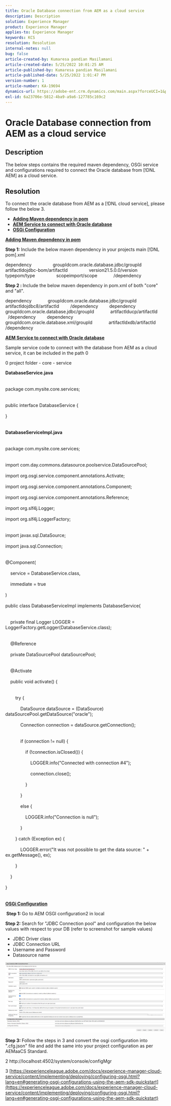 ```yaml
---
title: Oracle Database connection from AEM as a cloud service
description: Description
solution: Experience Manager
product: Experience Manager
applies-to: Experience Manager
keywords: KCS
resolution: Resolution
internal-notes: null
bug: false
article-created-by: Kumaresa pandian Masilamani
article-created-date: 5/25/2022 10:01:25 AM
article-published-by: Kumaresa pandian Masilamani
article-published-date: 5/25/2022 1:01:47 PM
version-number: 1
article-number: KA-19694
dynamics-url: https://adobe-ent.crm.dynamics.com/main.aspx?forceUCI=1&pagetype=entityrecord&etn=knowledgearticle&id=69414ca1-11dc-ec11-a7b6-0022480b073d
exl-id: 6a23706e-5812-4ba9-a9a6-127785c169c2
---
```

# Oracle Database connection from AEM as a cloud service

## Description


The below steps contains the required maven dependency, OSGi service and configurations required to connect the Oracle database from [!DNL AEM] as a cloud service.


## Resolution


To connect the oracle database from AEM as a [!DNL cloud service], please follow the below 3.

- <u><b>Adding Maven dependency in pom</b></u>
- <u><b>AEM Service to connect with Oracle database</b></u>
- <u><b>OSGi Configuration</b></u>


<u><b>Adding Maven dependency in pom</b></u>

<b>Step 1:</b> Include the below maven dependency in your projects main [!DNL pom].xml

dependency
                groupIdcom.oracle.database.jdbc/groupId
                artifactIdojdbc-bom/artifactId
                version21.5.0.0/version
                typepom/type
                scopeimport/scope
            /dependency

<b>Step 2 : </b>Include the below maven dependency in pom.xml of both "core" and "all".

dependency
            groupIdcom.oracle.database.jdbc/groupId
            artifactIdojdbc8/artifactId
        /dependency
        dependency
            groupIdcom.oracle.database.jdbc/groupId
            artifactIducp/artifactId
        /dependency
        dependency
            groupIdcom.oracle.database.xml/groupId
            artifactIdxdb/artifactId
        /dependency

<u><b>AEM Service to connect with Oracle database</b></u>

Sample service code to connect with the database from AEM as a cloud service, it can be included in the path 0

0 project folder - core - service

<b>DatabaseService.java</b>
<br><br><br>package com.mysite.core.services;<br> <br><br>public interface DatabaseService {<br><br>}<br><br><br>
<b>DatabaseServiceImpl.java</b>
<br><br><br>package com.mysite.core.services;<br> <br><br>import com.day.commons.datasource.poolservice.DataSourcePool;<br><br>import org.osgi.service.component.annotations.Activate;<br><br>import org.osgi.service.component.annotations.Component;<br><br>import org.osgi.service.component.annotations.Reference;<br><br>import org.slf4j.Logger;<br><br>import org.slf4j.LoggerFactory;<br> <br><br>import javax.sql.DataSource;<br><br>import java.sql.Connection;<br> <br><br>@Component(<br><br>    service = DatabaseService.class,<br><br>    immediate = true<br><br>)<br><br>public class DatabaseServiceImpl implements DatabaseService{<br> <br><br>    private final Logger LOGGER = LoggerFactory.getLogger(DatabaseService.class);<br> <br><br>    @Reference<br><br>    private DataSourcePool dataSourcePool;<br> <br><br>    @Activate<br><br>    public void activate() {<br> <br><br>        try {<br><br>            DataSource dataSource = (DataSource) dataSourcePool.getDataSource("oracle");<br><br>            Connection connection = dataSource.getConnection();<br> <br><br>            if (connection != null) {<br><br>                if (!connection.isClosed()) {<br><br>                    LOGGER.info("Connected with connection #4");<br><br>                    connection.close();<br><br>                }<br><br>            }<br><br>            else {<br><br>                LOGGER.info("Connection is null");<br><br>            }<br><br>        } catch (Exception ex) {<br><br>            LOGGER.error("It was not possible to get the data source: " + ex.getMessage(), ex);<br><br>        }<br><br>    }<br><br>}<br><br><br>
<u><b>OSGi Configuration</b></u>

<b> Step 1: </b>Go to AEM OSGI configuration2 in local

<b>Step 2: </b>Search for "JDBC Connection pool" and configuration the below values with respect to your DB (refer to screenshot for sample values)

- JDBC Driver class
- JDBC Connection URL
- Username and Password
- Datasource name


![](assets/265e1a49-24dc-ec11-a7b6-0022480b073d.png)

<b>Step 3: </b>Follow the steps in 3 and convert the osgi configuration into ".cfg.json" file and add the same into your project configuration as per AEMaaCS Standard.

2 http://localhost:4502/system/console/configMgr

3 [https://experienceleague.adobe.com/docs/experience-manager-cloud-service/content/implementing/deploying/configuring-osgi.html?lang=en#generating-osgi-configurations-using-the-aem-sdk-quickstart](https://experienceleague.adobe.com/docs/experience-manager-cloud-service/content/implementing/deploying/configuring-osgi.html?lang=en#generating-osgi-configurations-using-the-aem-sdk-quickstart)
